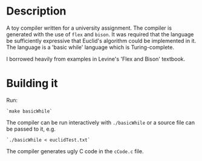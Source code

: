 # Description

A toy compiler written for a university assignment. The compiler is generated with the use of `flex` and `bison`. It was required that the language be sufficiently expressive that Euclid's algorithm could be implemented in it. The language is a 'basic while' language which is Turing-complete.

I borrowed heavily from examples in Levine's 'Flex and Bison' textbook.

# Building it

Run:
 
	`make basicWhile`

The compiler can be run interactively with `./basicWhile` or a source file can be passed to it, e.g.

	`./basicWhile < euclidTest.txt`

The compiler generates ugly C code in the `cCode.c` file. 

